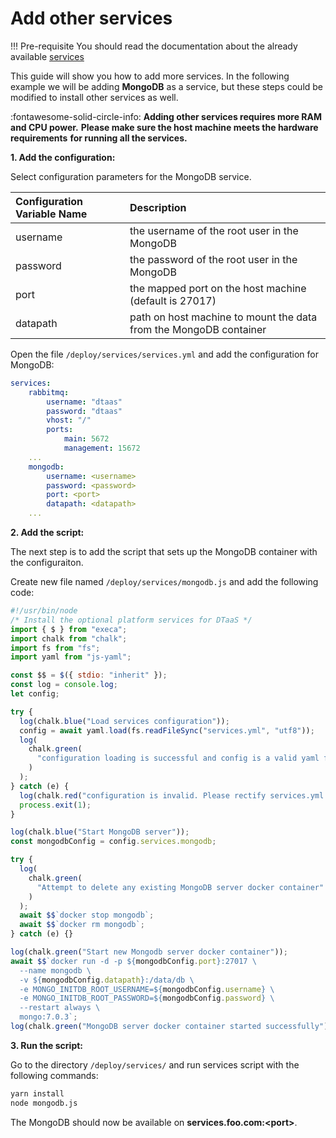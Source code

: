 # Add other services

<!-- prettier-ignore -->
!!! Pre-requisite
    You should read the documentation about
    the already available [services](../services.md)

This guide will show you how to add more services.
In the following example we will be adding **MongoDB** as a service,
but these steps could be modified to install other services as well.

:fontawesome-solid-circle-info:
**Adding other services requires more RAM and CPU power.**
**Please make sure the host machine meets the hardware requirements**
**for running all the services.**

**1. Add the configuration:**

Select configuration parameters for the MongoDB service.

| Configuration Variable Name | Description                                                       |
| :-------------------------- | :---------------------------------------------------------------- |
| username                    | the username of the root user in the MongoDB                      |
| password                    | the password of the root user in the MongoDB                      |
| port                        | the mapped port on the host machine (default is 27017)            |
| datapath                    | path on host machine to mount the data from the MongoDB container |

Open the file `/deploy/services/services.yml` and add the configuration for MongoDB:

```yml
services:
    rabbitmq:
        username: "dtaas"
        password: "dtaas"
        vhost: "/"
        ports:
            main: 5672
            management: 15672
    ...
    mongodb:
        username: <username>
        password: <password>
        port: <port>
        datapath: <datapath>
    ...
```

**2. Add the script:**

The next step is to add the script that sets up the MongoDB container with the configuraiton.

Create new file named `/deploy/services/mongodb.js` and add the following code:

```js
#!/usr/bin/node
/* Install the optional platform services for DTaaS */
import { $ } from "execa";
import chalk from "chalk";
import fs from "fs";
import yaml from "js-yaml";

const $$ = $({ stdio: "inherit" });
const log = console.log;
let config;

try {
  log(chalk.blue("Load services configuration"));
  config = await yaml.load(fs.readFileSync("services.yml", "utf8"));
  log(
    chalk.green(
      "configuration loading is successful and config is a valid yaml file"
    )
  );
} catch (e) {
  log(chalk.red("configuration is invalid. Please rectify services.yml file"));
  process.exit(1);
}

log(chalk.blue("Start MongoDB server"));
const mongodbConfig = config.services.mongodb;

try {
  log(
    chalk.green(
      "Attempt to delete any existing MongoDB server docker container"
    )
  );
  await $$`docker stop mongodb`;
  await $$`docker rm mongodb`;
} catch (e) {}

log(chalk.green("Start new Mongodb server docker container"));
await $$`docker run -d -p ${mongodbConfig.port}:27017 \
  --name mongodb \
  -v ${mongodbConfig.datapath}:/data/db \
  -e MONGO_INITDB_ROOT_USERNAME=${mongodbConfig.username} \
  -e MONGO_INITDB_ROOT_PASSWORD=${mongodbConfig.password} \
  --restart always \
  mongo:7.0.3`;
log(chalk.green("MongoDB server docker container started successfully"));
```

**3. Run the script:**

Go to the directory `/deploy/services/`
and run services script with the following commands:

```bash
yarn install
node mongodb.js
```

The MongoDB should now be available on **services.foo.com:<port\>**.
